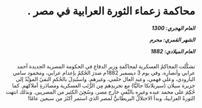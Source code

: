 <h1 dir="rtl">محاكمة زعماء الثورة العرابية في مصر .</h1>

<h5 dir="rtl">العام الهجري:  1300

الشهر القمري: محرم

العام الميلادي: 1882</h5>

<p dir="rtl">تشكَّلت المحاكمُ العسكرية لمحاكَمةِ وزير الدفاعِ في الحكومة المصرية الجديدة أحمد عرابي وأنصارِه. وفي يوم 3 ديسمبر 1882م صدرَ الحُكمُ بإعدام عرابي، ومحمود سامي البارودي، وعلي فهمي، وعبد العال حلمي، وغيرهم. واستُبدِلَ بالحُكمِ النفيُ المؤبَّدُ إلى جزيرة سيلان (سيريلانكا حاليًّا) مع تجريدِهم مِن الرُّتَب العسكرية ومصادَرةِ أملاكهم. كما حُكِمَ على محمد عبده وغيرِه بالنَّفيِ خارج مصر، وسُجِنَ الكثير من المصريين. وبذلك انتهت الثورةُ العرابيةُ، وبدأ الاحتلالُ البريطانيُّ لمصر الذي استمر أكثَرَ من سبعين عامًا!</p></br>
